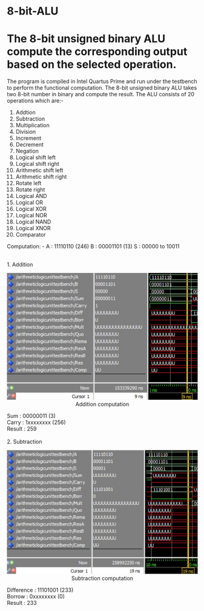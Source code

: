 # 8-bit-ALU
# The 8-bit unsigned binary ALU compute the corresponding output based on the selected operation.

The program is compiled in Intel Quartus Prime and run under the testbench to perform the functional computation.
The 8-bit unsigned binary ALU takes two 8-bit number in binary and compute the result.
The ALU consists of 20 operations which are:-
1. Addtion
2. Subtraction
3. Multiplication
4. Division
5. Increment
6. Decrement
7. Negation
8. Logical shift left
9. Logical shift right
10. Arithmetic shift left
11. Arithmetic shift right
12. Rotate left
13. Rotate right
14. Logical AND
15. Logical OR
16. Logical XOR
17. Logical NOR
18. Logical NAND
19. Logical XNOR
20. Comparator

Computation: -
A : 11110110 (246)
B : 00001101 (13)
S : 00000 to 10011

<br />
1. Addition
<br />
<p align="center">
  <img src="Sources/1. Addition.jpg" width="800"><br />
  Addition computation
</p>
Sum    : 00000011 (3)<br />
Carry  : 1xxxxxxxx (256) <br />
Result : 259<br />

<br />
2. Subtraction
<br />
<p align="center">
  <img src="Sources/2. Subtraction.jpg" width="800"><br />
  Subtraction computation
</p>
Difference  : 11101001 (233)<br />
Borrow      : 0xxxxxxxx (0)<br />
Result      : 233<br />
